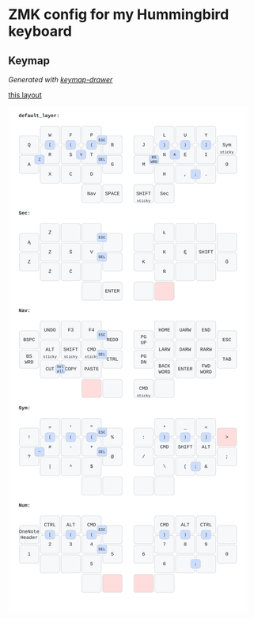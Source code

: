 # ZMK config for my Hummingbird keyboard

## Keymap

*Generated with [keymap-drawer](https://github.com/caksoylar/keymap-drawer)*

[this layout](https://caksoylar.github.io/keymap-drawer?keymap_yaml=H4sIAAAAAAAC_42UbXPSQBDH3_Mp1seretUCLa2pTyEJpfJoAsW2IkMhDkwDYULQYRBnHB2_gG8cv4njS9vv5d7epSVT2oGB3-aW_97t7V7Oa0_9SaglAPwg7PktT45hNh55fbRhMHE5BP6nsQZpDh3fmwyG-LzFIexNBif4mOLQDfxRa9Qfnk6jCPL0h0M3kJ55Amd2g7FYqet-aE-8sEUe4ViHN8QGMUesErPE18QisU48JM4wQWc64NDTYBz2O6fTOfl1ok10iDXiHrFELBMt4j6xQnxLNIgmMU9knJF9LKPbH-XsVd2wLnPJ7-dqV7Jx3A5apAbHZ985nP_lwFj8d_41Pj6i7_lvDgfSUaDv2S8eLfLvJ_7_B10_1Azf4jNY5Zply0eRmrDhdORq0HO97ryJGeEeMKOsUzU41MtmhUMOO5zb5GBbYlTdg3qVQ75SslCg2w0xqYlwMIBlHWjYpppdL8a2zZdXQ7qNkhl3GjW7SKuZZQ5FWsck2sSankVNHWcyKtVDFOpODRPK6kYBGhXbvNhqrmEqx5INX1biyvqMiWrgOZJHkd2SjWbPlcWPfLit7D1lNWUfStsiPrs4DexFPAUpfqmC7ii7Lu0jOXolR0_kISzJA0iFlAe7KO2uVH-W6vfEu8R3xDX5__1oB9eZ8mSAR6AydMt-6ELebXfdIGoI9ZSKFR0pGkg3KcifFEgJpAU2BbYEMgLbAjsCTwU2Fo_9pWrht7R11_Szmej4gxMf75R1GOE-kngTJdOimacaHKDx0Bm7bJqRMoPKbaUs3KjcQGVSKY9uVOKVmMwoZfR63BSQwjcttaUCdpcpubzdsEtL02FfovlRdqFYFByz1abdwaCdKKi5YpCodkoFra0Wsr1Q9gerhaQXespmK6aWWWzFnK280qaKwSsuKqdYP3KbVjHaO_YhFZXZcT1oe55aBa_VZuI_9y_gR1cHAAA%3D)

![](images/keymap.svg)
